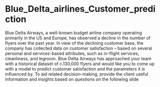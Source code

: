 # Blue_Delta_airlines_Customer_prediction
Blue Delta Airways, a well-known budget airline company operating primarily in the US and Europe, has observed a decline in the number of flyers over the past year. In view of the declining customer base, the company has collected data on customer satisfaction – based on several personal and services-based attributes, such as in-flight services, cleanliness, and legroom.  Blue Delta Airways has approached your team with a historical dataset of c.130,000 flyers and would like you to come up with a model to predict customer satisfaction and the parameters it is influenced by.  To aid related decision-making, provide the client useful information and insights based on questions on the following slide
